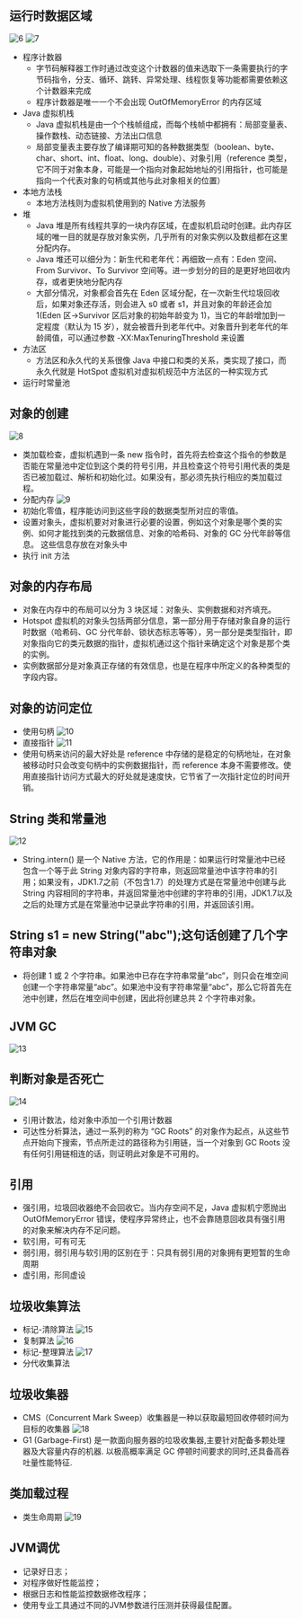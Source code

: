 ## 运行时数据区域
![6](./image/6.png)
![7](./image/7.png)
- 程序计数器
  - 字节码解释器工作时通过改变这个计数器的值来选取下一条需要执行的字节码指令，分支、循环、跳转、异常处理、线程恢复等功能都需要依赖这个计数器来完成
  - 程序计数器是唯一一个不会出现 OutOfMemoryError 的内存区域
- Java 虚拟机栈
  - Java 虚拟机栈是由一个个栈帧组成，而每个栈帧中都拥有：局部变量表、操作数栈、动态链接、方法出口信息
  - 局部变量表主要存放了编译期可知的各种数据类型（boolean、byte、char、short、int、float、long、double）、对象引用（reference 类型，它不同于对象本身，可能是一个指向对象起始地址的引用指针，也可能是指向一个代表对象的句柄或其他与此对象相关的位置）
- 本地方法栈
  - 本地方法栈则为虚拟机使用到的 Native 方法服务
- 堆
  - Java 堆是所有线程共享的一块内存区域，在虚拟机启动时创建。此内存区域的唯一目的就是存放对象实例，几乎所有的对象实例以及数组都在这里分配内存。
  - Java 堆还可以细分为：新生代和老年代：再细致一点有：Eden 空间、From Survivor、To Survivor 空间等。进一步划分的目的是更好地回收内存，或者更快地分配内存
  - 大部分情况，对象都会首先在 Eden 区域分配，在一次新生代垃圾回收后，如果对象还存活，则会进入 s0 或者 s1，并且对象的年龄还会加 1(Eden 区->Survivor 区后对象的初始年龄变为 1)，当它的年龄增加到一定程度（默认为 15 岁），就会被晋升到老年代中。对象晋升到老年代的年龄阈值，可以通过参数 -XX:MaxTenuringThreshold 来设置
- 方法区
  - 方法区和永久代的关系很像 Java 中接口和类的关系，类实现了接口，而永久代就是 HotSpot 虚拟机对虚拟机规范中方法区的一种实现方式
- 运行时常量池

##  对象的创建
![8](./image/8.png)
- 类加载检查，虚拟机遇到一条 new 指令时，首先将去检查这个指令的参数是否能在常量池中定位到这个类的符号引用，并且检查这个符号引用代表的类是否已被加载过、解析和初始化过。如果没有，那必须先执行相应的类加载过程。
- 分配内存
![9](./image/9.png)
- 初始化零值，程序能访问到这些字段的数据类型所对应的零值。
- 设置对象头，虚拟机要对对象进行必要的设置，例如这个对象是哪个类的实例、如何才能找到类的元数据信息、对象的哈希码、对象的 GC 分代年龄等信息。 这些信息存放在对象头中
- 执行 init 方法

## 对象的内存布局
- 对象在内存中的布局可以分为 3 块区域：对象头、实例数据和对齐填充。
- Hotspot 虚拟机的对象头包括两部分信息，第一部分用于存储对象自身的运行时数据（哈希码、GC 分代年龄、锁状态标志等等），另一部分是类型指针，即对象指向它的类元数据的指针，虚拟机通过这个指针来确定这个对象是那个类的实例。
- 实例数据部分是对象真正存储的有效信息，也是在程序中所定义的各种类型的字段内容。

## 对象的访问定位
- 使用句柄
![10](./image/10.png)
- 直接指针
![11](./image/11.png)
- 使用句柄来访问的最大好处是 reference 中存储的是稳定的句柄地址，在对象被移动时只会改变句柄中的实例数据指针，而 reference 本身不需要修改。使用直接指针访问方式最大的好处就是速度快，它节省了一次指针定位的时间开销。

## String 类和常量池
![12](./image/12.png)
- String.intern() 是一个 Native 方法，它的作用是：如果运行时常量池中已经包含一个等于此 String 对象内容的字符串，则返回常量池中该字符串的引用；如果没有，JDK1.7之前（不包含1.7）的处理方式是在常量池中创建与此 String 内容相同的字符串，并返回常量池中创建的字符串的引用，JDK1.7以及之后的处理方式是在常量池中记录此字符串的引用，并返回该引用。

## String s1 = new String("abc");这句话创建了几个字符串对象
- 将创建 1 或 2 个字符串。如果池中已存在字符串常量“abc”，则只会在堆空间创建一个字符串常量“abc”。如果池中没有字符串常量“abc”，那么它将首先在池中创建，然后在堆空间中创建，因此将创建总共 2 个字符串对象。

## JVM GC
![13](./image/13.png)

## 判断对象是否死亡
![14](./image/14.png)
- 引用计数法，给对象中添加一个引用计数器
- 可达性分析算法，通过一系列的称为 “GC Roots” 的对象作为起点，从这些节点开始向下搜索，节点所走过的路径称为引用链，当一个对象到 GC Roots 没有任何引用链相连的话，则证明此对象是不可用的。
## 引用
- 强引用，垃圾回收器绝不会回收它。当内存空间不足，Java 虚拟机宁愿抛出 OutOfMemoryError 错误，使程序异常终止，也不会靠随意回收具有强引用的对象来解决内存不足问题。
- 软引用，可有可无
- 弱引用，弱引用与软引用的区别在于：只具有弱引用的对象拥有更短暂的生命周期
- 虚引用，形同虚设

## 垃圾收集算法
- 标记-清除算法
![15](./image/15.jpeg)
- 复制算法
![16](./image/16.png)
- 标记-整理算法
![17](./image/17.png)
- 分代收集算法

## 垃圾收集器
- CMS（Concurrent Mark Sweep）收集器是一种以获取最短回收停顿时间为目标的收集器
![18](./image/18.png)
- G1 (Garbage-First) 是一款面向服务器的垃圾收集器,主要针对配备多颗处理器及大容量内存的机器. 以极高概率满足 GC 停顿时间要求的同时,还具备高吞吐量性能特征.

## 类加载过程
- 类生命周期
![19](./image/19.png)

## JVM调优
- 记录好日志；
- 对程序做好性能监控；
- 根据日志和性能监控数据修改程序；
- 使用专业工具通过不同的JVM参数进行压测并获得最佳配置。
